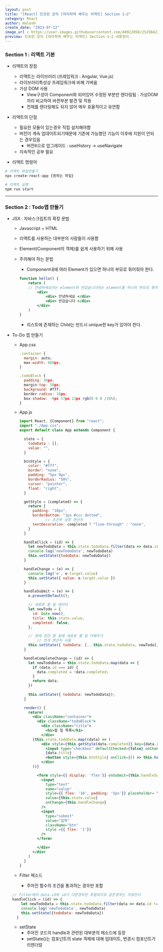 ```yaml
---
layout: post
title: "[React] 인프런 강의 [따라하며 배우는 리액트] Section 1~2"
category: React
author: HalexH
create_date: "2023-07-12"
image_url : https://user-images.githubusercontent.com/48922050/252984234-fd740ef5-5ac4-4a24-8c12-2554920e25e5.png
preview: 인프런 강의 [따라하며 배우는 리액트] Section 1~2 내용정리. 
---
```


### Section 1 : 리액트 기본

- 리액트의 장점
    - 리액트는 라이브러리 (프레임워크 : Angular, Vue.js)
    - 라이브러리특성상 프레임워크에 비해 가벼움
    - 가상 DOM 사용
        - View구성이 Component화 되어있어 수정된 부분만 렌더링됨 : 가상DOM끼리 비교하여 바뀐부분 발견 및 적용
        - 전체를 렌더링해도 되지 않아 매우 효율적이고 유연함

- 리액트의 단점
    - 필요한 모듈이 있는경우 직접 설치해야함
    - 버전이 계속 업데이트되기때문에 기존에 가능했던 기능이 이후에 지원이 안되는 경우있음
        - 버전6으로 업그레이드 : useHistory → useNavigate
    - 지속적인 공부 필요

- 리액트 명령어

```bash
# 리액트 파일만들기
npx create-react-app {원하는 파일}

# 리액트 실행
npm run start
```

<hr/>

### Section 2 : Todo앱 만들기

- JSX : 자바스크립트의 확장 문법
    - Javascript + HTML
    - 리액트를 사용하는 대부분의 사람들이 사용함
    - Element(Component의 객체)를 쉽게 사용하기 위해 사용
    - 주의해야 하는 문법
        - Component내에 여러 Element가 있으면 하나의 부모로 묶어줘야 한다.
        
        ```jsx
        function hello() {
        	return (
        	// 안녕하세요라는 element와 반갑습니다라는 element를 하나의 부모로 묶어줘야한다
        		<div>
        			<div> 안녕하세요 </div>
        			<div> 반갑습니다 </div>
        		</div>
        	)
        }
        ```
        
        - 리스트에 존재하는 Child는 반드시 unique한 key가 있어야 한다.
        

- To-Do 앱 만들기
    - App.css
        
        ```jsx
        .container {
          margin: auto;
          max-width: 600px;
        }
        
        .todoBlock {
          padding: 30px;
          margin-top: 50px;
          background: #fff;
          border-radius: 10px;
          box-shadow: -9px 17px 13px rgb(0 0 0 /16%);
        }
        ```
        
    - App.js
        
        ```jsx
        import React, {Component} from "react";
        import "./App.css";
        export default class App extends Component {
        
          state = {
            todoData : [],
            value: "",
          }
        
          btnStyle = {
            color: "#fff",
            border: "none",
            padding: "5px 9px",
            borderRadius: "50%",
            cursor: "pointer",
            float: "right",
          }
        
          getStyle = (completed) => {
            return {
              padding: "10px",
              borderBottom: "1px #ccc dotted",
        			// 조건부 삼항 연산자
              textDecoration: completed ? "line-through" : "none",
            }
          }
        
          handleClick = (id) => {
            let newTodoData = this.state.todoData.filter(data => data.id !== id)
            console.log('newTodoData', newTodoData)
            this.setState({todoData: newTodoData})
          }
        
          handleChange = (e) => {
            console.log('e', e.target.value)
            this.setState({ value: e.target.value })
          }
        
          handleSubmit = (e) => {
            e.preventDefault();
        
            // 새로운 할 일 데이터
            let newTodo = {
              id: Date.now(),
              title: this.state.value,
              completed: false,
            };
        
            // 원래 있던 할 일에 새로운 할 일 더해주기
        		// 전개 연산자 사용
            this.setState({ todoData: [...this.state.todoData, newTodo], value: "" })
          }
        
          handleCompleteChange = (id) => {
            let newTodoData = this.state.todoData.map(data => {
              if (data.id === id) {
                data.completed = !data.completed;
              }
              return data;
            })
        		
            this.setState({ todoData: newTodoData});
          }
        
          render() {
            return(
              <div className="container">
                <div className="todoBlock">
                  <div className="title">
                    <h1>할 일 목록</h1>
                  </div>
              {this.state.todoData.map((data) => (
                  <div style={this.getStyle(data.completed)} key={data.id}>
                    <input type="checkbox" defaultChecked={false} onChange={() => this.handleCompleteChange(data.id)} />
                    {data.title}
                    <button style={this.btnStyle} onClick={() => this.handleClick(data.id)}>x</button>
                  </div>
              ))}
        
                <form style={{ display: 'flex'}} onSubmit={this.handleSubmit}>
                  <input
                    type="text"
                    name="value"
                    style={{ flex: '10', padding: '5px'}} placeholder= "해야 할 일을 입력하세요."
                    value={this.state.value}
                    onChange={this.handleChange}
                  />
                  <input
                    type="submit"
                    value="입력"
                    className="btn"
                    style ={{ flex: '1'}}
                  />
                </form>
        
                </div>
              </div>
            )
          }
        }
        ```
        
    - Filter 메소드
        - 주어진 함수의 조건을 통과하는 경우만 포함
    
    ```jsx
    // filter에서 data.id와 id가 다른경우만 포함되므로 같은경우는 지워진다  
    handleClick = (id) => {
        let newTodoData = this.state.todoData.filter(data => data.id !== id)
        console.log('newTodoData', newTodoData)
        this.setState({todoData: newTodoData})
      }
    ```
    
    - setState
        - 주어진 코드의 handle과 관련된 대부분의 메소드에 등장
        - setState()는 컴포넌트의 state 객체에 대해 업데이트, 변경시 컴포넌트가 리렌더링
